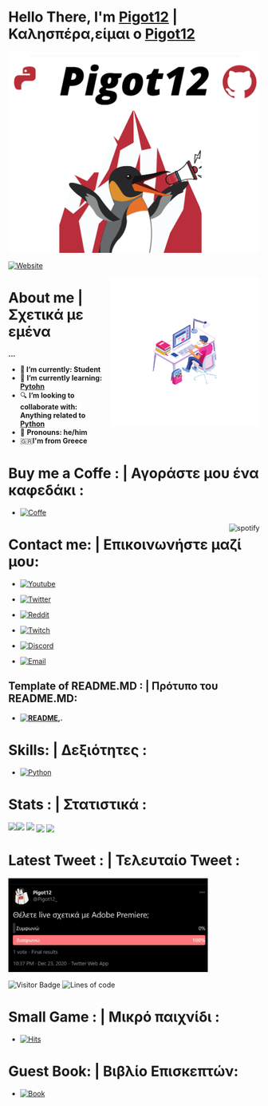 
# Hello There, I'm [Pigot12](https://github.com/Pigot12) | Καλησπέρα,είμαι ο [Pigot12](https://github.com/Pigot12)
![](GithubLogo%20(1).png)

[![Website](https://img.shields.io/badge/-Website-F05032?&logo=java)]()

<a href="/"><img src="https://github.com/Pigot12/Pigot12/blob/main/Computer(3).png" align="right" height="300"  /></a>

# About me | Σχετικά με εμένα

**...**


* **🏫 I’m currently:  Student**
* 🐍 **I’m currently learning: [Pytohn](https://www.python.org/)**
* 🔍 **I’m looking to collaborate with: Anything related to [Python](https://www.python.org/)**
* 📖 **Pronouns: he/him**
* 🇬🇷**I'm from Greece**


# Buy me a Coffe : | Αγοράστε μου ένα καφεδάκι :
* [![Coffe](https://img.shields.io/badge/-Buy%20me%20a%20coffe-ea2845?&logo=coffe)](https://www.buymeacoffee.com/pigot12)

<a href="https://github.com/kittinan/spotify-github-profile" target="blank">
  <img align="right"
    src="https://spotify-github-profile.vercel.app/api/view?uid=k4jkgsc6vq2boan1t2ajvxvee&cover_image=true"
    alt="spotify"
    theme=default
   (https://spotify-github-profile.vercel.app/api/view?uid=k4jkgsc6vq2boan1t2ajvxvee&redirect=true />
</a>

# Contact me: | Επικοινωνήστε μαζί μου:

* [![Youtube](https://img.shields.io/badge/-Pigot12-DD0031?&logo=youtube&logoColor=white)](https://www.youtube.com/channel/UCnTVfPUMLGlMwQgU3v3O0sg)
</a>

* [![Twitter](https://img.shields.io/badge/-Pigot12_-CB3837?&logo=twitter)](https://twitter.com/Pigot12_)
</a>

* [![Reddit](https://img.shields.io/badge/-Pigot12-E34F26?&logo=reddit)](https://www.reddit.com/user/Pigot12)
</a>

* [![Twitch](https://img.shields.io/badge/-Pigot12_-FB542B?&logo=twitch)](https://www.twitch.tv/pigot12_)
</a>

* [![Discord](https://img.shields.io/badge/-Pigot%2012%20Server_-EC4A3F?&logo=discord)](https://discord.gg/JJVYYG9)

</a>

* [![Email](https://img.shields.io/badge/-Email%20:%20pigot120@protonmail.com_-F9A03C?&logo=Gmail)](mailto:0pigot120@protonmail.com)

</a>

## Template of README.MD : | Πρότυπο του README.MD:

* **[![README](https://img.shields.io/badge/-README_-F7B93E?&logo=github),](https://github.com/Pigot12/Pigot12).**

# Skills: | Δεξιότητες :

* [![Python](https://img.shields.io/badge/-Python-13aa52?&logo=python)](https://github.com/Pigot12?tab=repositories&q=&type=&language=python)

# Stats : | Στατιστικά :

<img align="left" src="https://github-readme-stats.vercel.app/api?username=Pigot12&show_icons=true&count_private=true&theme=highcontrast" />
<img src="https://github-readme-stats.vercel.app/api/top-langs/?username=Pigot12&layout=compact&count_private=true&theme=great-gatsby" />
<img src="https://github-readme-stats.vercel.app/api/wakatime?username=Pigot12&theme=chartreuse-dark" />
<a href="https://github.com/Pigot12/onlinecoursesvertex" target="_blank"><img align="center" src="https://github-readme-stats.vercel.app/api/pin/?username=Pigot12&repo=onlinecoursesvertex&theme=vision-friendly-dark""></a>
<a href="https://github.com/Pigot12/smallproject" target="_blank"><img align="center" src="https://github-readme-stats.vercel.app/api/pin/?username=Pigot12&repo=smallproject&theme=midnight-purple""></a>

# Latest Tweet : | Τελευταίο Tweet :

[<img src="https://github.com/Pigot12/Pigot12/blob/main/Latest_Tweet.png" width="400">](https://twitter.com/Pigot12_/status/1341845436424970241)

![Visitor Badge](https://visitor-badge.laobi.icu/badge?page_id=pigot12.pigot12)
![Lines of code](https://img.shields.io/badge/From%20Hello%20World%20I%27ve%20Written-200%20hundred%20lines%20of%20code-red)

# Small Game : | Μικρό παιχνίδι :
* [![Hits](https://hits.seeyoufarm.com/api/count/incr/badge.svg?url=https%3A%2F%2Fgithub.com%2FPigot12%2FPigot12&count_bg=%23FF0000&title_bg=%23000000&icon=laravelhorizon.svg&icon_color=%23FF0000&title=hits&edge_flat=true)](https://hits.seeyoufarm.com)

# Guest Book: | Βιβλίο Επισκεπτών:
* [![Book](https://img.shields.io/badge/-Book-43853d?&logo=book)](https://github.com/Pigot12/Pigot12/issues/new)
